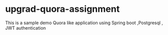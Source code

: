 # upgrad-quora-assignment
This is a sample demo Quora like application using Spring boot ,Postgresql , JWT authentication

